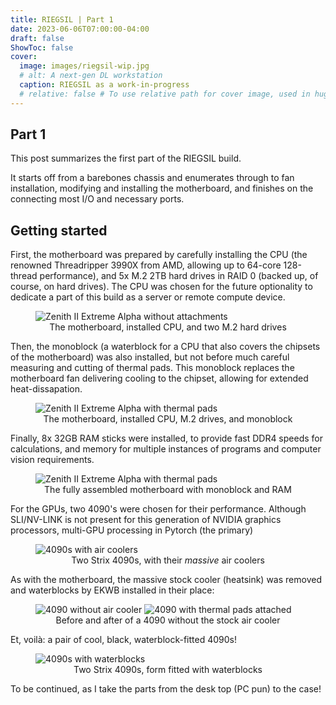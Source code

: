 ```yaml
---
title: RIEGSIL | Part 1
date: 2023-06-06T07:00:00-04:00
draft: false
ShowToc: false
cover:
  image: images/riegsil-wip.jpg
  # alt: A next-gen DL workstation
  caption: RIEGSIL as a work-in-progress
  # relative: false # To use relative path for cover image, used in hugo Page-bundles
---
```


## Part 1

This post summarizes the first part of the RIEGSIL build.

It starts off from a barebones chassis and enumerates through to fan installation, modifying and installing the motherboard, and finishes on the connecting most I/O and necessary ports.

## Getting started

First, the motherboard was prepared by carefully installing the CPU (the renowned Threadripper 3990X from AMD, allowing up to 64-core 128-thread performance), and 5x M.2 2TB hard drives in RAID 0 (backed up, of course, on hard drives). The CPU was chosen for the future optionality to dedicate a part of this build as a server or remote compute device.

<figure>
    <img src="images/motherboard-thermal-pads.jpg" alt="Zenith II Extreme Alpha without attachments">
    <figcaption align="center">The motherboard, installed CPU, and two M.2 hard drives</figcaption>
</figure>

Then, the monoblock (a waterblock for a CPU that also covers the chipsets of the motherboard) was also installed, but not before much careful measuring and cutting of thermal pads. This monoblock replaces the motherboard fan delivering cooling to the chipset, allowing for extended heat-dissapation.

<figure>
    <img src="images/motherboard-monoblock.jpg" alt="Zenith II Extreme Alpha with thermal pads">
    <figcaption align="center">The motherboard, installed CPU, M.2 drives, and monoblock</figcaption>
</figure>

Finally, 8x 32GB RAM sticks were installed, to provide fast DDR4 speeds for calculations, and memory for multiple instances of programs and computer vision requirements.

<figure>
    <img src="images/motherboard-full.jpg" alt="Zenith II Extreme Alpha with thermal pads">
    <figcaption align="center">The fully assembled motherboard with monoblock and RAM</figcaption>
</figure>

For the GPUs, two 4090's were chosen for their performance. Although SLI/NV-LINK is not present for this generation of NVIDIA graphics processors, multi-GPU processing in Pytorch (the primary) 

<figure>
    <img src="images/4090s-no-waterblock.jpg" alt="4090s with air coolers">
    <figcaption align="center">Two Strix 4090s, with their <i>massive</i> air coolers</figcaption>
</figure>

As with the motherboard, the massive stock cooler (heatsink) was removed and waterblocks by EKWB installed in their place:

<figure>
    <img src="images/4090-circuits.jpg" alt="4090 without air cooler">
    <img src="images/4090-thermal-pads.jpg" alt="4090 with thermal pads attached">
    <figcaption align="center">Before and after of a 4090 without the stock air cooler</figcaption>
</figure>

Et, voilà: a pair of cool, black, waterblock-fitted 4090s!

<figure>
    <img src="images/4090s-waterblock.jpg" alt="4090s with waterblocks">
    <figcaption align="center">Two Strix 4090s, form fitted with waterblocks</figcaption>
</figure>

To be continued, as I take the parts from the desk top (PC pun) to the case!